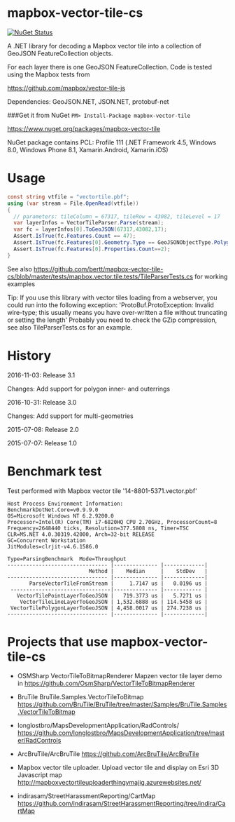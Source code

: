 
# mapbox-vector-tile-cs 

[![NuGet Status](http://img.shields.io/nuget/v/mapbox-vector-tile.svg?style=flat)](https://www.nuget.org/packages/mapbox-vector-tile/)

A .NET library for decoding a Mapbox vector tile into a collection of GeoJSON FeatureCollection objects.

For each layer there is one GeoJSON FeatureCollection. Code is tested using the Mapbox tests from

https://github.com/mapbox/vector-tile-js

Dependencies: GeoJSON.NET, JSON.NET, protobuf-net

###Get it from NuGet 
`
PM> Install-Package mapbox-vector-tile
`

https://www.nuget.org/packages/mapbox-vector-tile

NuGet package contains PCL: Profile 111 (.NET Framework 4.5, Windows 8.0, Windows Phone 8.1, Xamarin.Android, Xamarin.iOS)

# Usage

```cs
const string vtfile = "vectortile.pbf";
using (var stream = File.OpenRead(vtfile))
{
  // parameters: tileColumn = 67317, tileRow = 43082, tileLevel = 17 
  var layerInfos = VectorTileParser.Parse(stream);
  var fc = layerInfos[0].ToGeoJSON(67317,43082,17);
  Assert.IsTrue(fc.Features.Count == 47);
  Assert.IsTrue(fc.Features[0].Geometry.Type == GeoJSONObjectType.Polygon);
  Assert.IsTrue(fc.Features[0].Properties.Count==2);
}
```

See also https://github.com/bertt/mapbox-vector-tile-cs/blob/master/tests/mapbox.vector.tile.tests/TileParserTests.cs for working examples

Tip: If you use this library with vector tiles loading from a webserver, you could run into the following exception: 
'ProtoBuf.ProtoException: Invalid wire-type; this usually means you have over-written a file without truncating or setting the length'
Probably you need to check the GZip compression, see also TileParserTests.cs for an example.

# History
2016-11-03: Release 3.1

Changes: Add support for polygon inner- and outerrings

2016-10-31: Release 3.0

Changes: Add support for multi-geometries 

2015-07-08: Release 2.0 

2015-07-07: Release 1.0 

# Benchmark test
Test performed with Mapbox vector tile '14-8801-5371.vector.pbf'
```
Host Process Environment Information:
BenchmarkDotNet.Core=v0.9.9.0
OS=Microsoft Windows NT 6.2.9200.0
Processor=Intel(R) Core(TM) i7-6820HQ CPU 2.70GHz, ProcessorCount=8
Frequency=2648440 ticks, Resolution=377.5808 ns, Timer=TSC
CLR=MS.NET 4.0.30319.42000, Arch=32-bit RELEASE
GC=Concurrent Workstation
JitModules=clrjit-v4.6.1586.0

Type=ParsingBenchmark  Mode=Throughput
-------------------------------- |-------------- |-------------|
                          Method |    Median     |    StdDev   |
-------------------------------- |-------------- |-------------|
       ParseVectorTileFromStream |     1.7147 us |   0.0196 us |
 --------------------------------|-------------- |------------ |
   VectorTilePointLayerToGeoJSON |   719.3773 us |   5.7271 us |
    VectorTileLineLayerToGeoJSON | 1,532.6888 us | 114.5458 us |
 VectorTilePolygonLayerToGeoJSON | 4,458.0017 us | 274.7238 us |
-------------------------------- |-------------- |-------------|

```
# Projects that use mapbox-vector-tile-cs

* OSMSharp VectorTileToBitmapRenderer Mapzen vector tile layer demo in 
https://github.com/OsmSharp/VectorTileToBitmapRenderer

* BruTile BruTile.Samples.VectorTileToBitmap
https://github.com/BruTile/BruTile/tree/master/Samples/BruTile.Samples.VectorTileToBitmap

* longlostbro/MapsDevelopmentApplication/RadControls/
https://github.com/longlostbro/MapsDevelopmentApplication/tree/master/RadControls

* ArcBruTile/ArcBruTile
https://github.com/ArcBruTile/ArcBruTile

* Mapbox vector tile uploader. Upload vector tile and display on Esri 3D Javascript map http://mapboxvectortileuploaderthingymajig.azurewebsites.net/

* indirasam/StreetHarassmentReporting/CartMap
https://github.com/indirasam/StreetHarassmentReporting/tree/indira/CartMap

